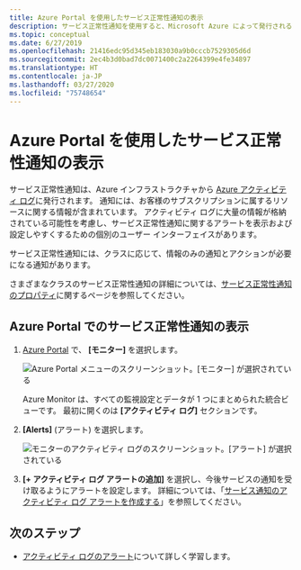 ```yaml
---
title: Azure Portal を使用したサービス正常性通知の表示
description: サービス正常性通知を使用すると、Microsoft Azure によって発行されるサービスの正常性に関するメッセージを表示できます。
ms.topic: conceptual
ms.date: 6/27/2019
ms.openlocfilehash: 21416edc95d345eb183030a9b0cccb7529305d6d
ms.sourcegitcommit: 2ec4b3d0bad7dc0071400c2a2264399e4fe34897
ms.translationtype: HT
ms.contentlocale: ja-JP
ms.lasthandoff: 03/27/2020
ms.locfileid: "75748654"
---
```

# <a name="view-service-health-notifications-by-using-the-azure-portal"></a>Azure Portal を使用したサービス正常性通知の表示

サービス正常性通知は、Azure インフラストラクチャから [Azure アクティビティ ログ](../azure-monitor/platform/platform-logs-overview.md)に発行されます。  通知には、お客様のサブスクリプションに属するリソースに関する情報が含まれています。 アクティビティ ログに大量の情報が格納されている可能性を考慮し、サービス正常性通知に関するアラートを表示および設定しやすくするための個別のユーザー インターフェイスがあります。 

サービス正常性通知には、クラスに応じて、情報のみの通知とアクションが必要になる通知があります。

さまざまなクラスのサービス正常性通知の詳細については、[サービス正常性通知のプロパティ](service-health-notifications-properties.md)に関するページを参照してください。

## <a name="view-your-service-health-notifications-in-the-azure-portal"></a>Azure Portal でのサービス正常性通知の表示

1. [Azure Portal](https://portal.azure.com) で、 **[モニター]** を選択します。

    ![Azure Portal メニューのスクリーンショット。[モニター] が選択されている](./media/service-notifications/home-monitor.png)

    Azure Monitor は、すべての監視設定とデータが 1 つにまとめられた統合ビューです。 最初に開くのは **[アクティビティ ログ]** セクションです。

1. **[Alerts]** (アラート) を選択します。

    ![モニターのアクティビティ ログのスクリーンショット。[アラート] が選択されている](./media/service-notifications/service-health-summary.png)

1. **[+ アクティビティ ログ アラートの追加]** を選択し、今後サービスの通知を受け取るようにアラートを設定します。 詳細については、「[サービス通知のアクティビティ ログ アラートを作成する](../azure-monitor/platform/alerts-activity-log-service-notifications.md)」を参照してください。

## <a name="next-steps"></a>次のステップ

* [アクティビティ ログのアラート](../azure-monitor/platform/activity-log-alerts.md)について詳しく学習します。
